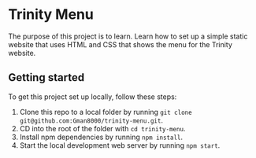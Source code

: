 # Trinity Menu

The purpose of this project is to learn. Learn how to set up a simple static website that uses HTML and CSS that shows the menu for the Trinity website.

## Getting started

To get this project set up locally, follow these steps:

1. Clone this repo to a local folder by running `git clone git@github.com:Gman8000/trinity-menu.git`.
2. CD into the root of the folder with `cd trinity-menu`.
3. Install npm dependencies by running `npm install`.
4. Start the local development web server by running `npm start`.


